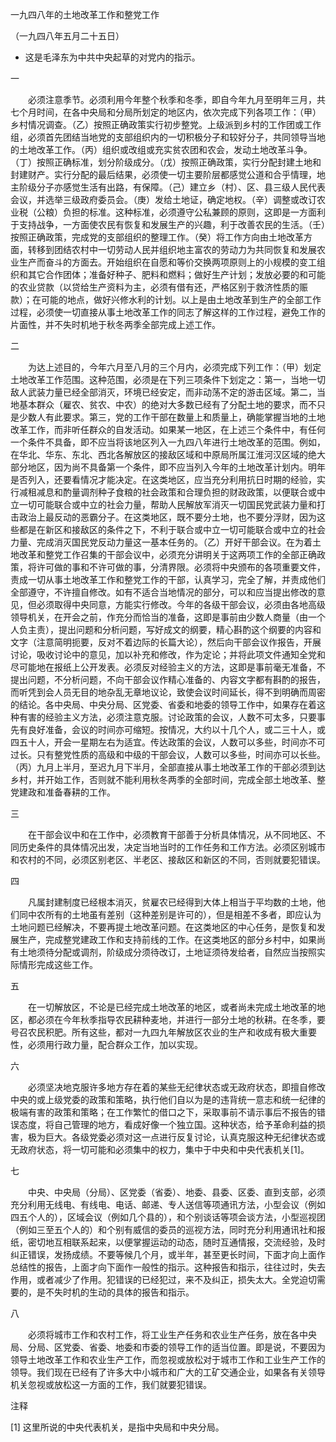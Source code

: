 一九四八年的土地改革工作和整党工作

（一九四八年五月二十五日）

* 这是毛泽东为中共中央起草的对党内的指示。



一

　　必须注意季节。必须利用今年整个秋季和冬季，即自今年九月至明年三月，共七个月时间，在各中央局和分局所划定的地区内，依次完成下列各项工作：（甲）乡村情况调查。（乙）按照正确政策实行初步整党。上级派到乡村的工作团或工作组，必须首先团结当地党的支部组织内的一切积极分子和较好分子，共同领导当地的土地改革工作。（丙）组织或改组或充实贫农团和农会，发动土地改革斗争。（丁）按照正确标准，划分阶级成分。（戊）按照正确政策，实行分配封建土地和封建财产。实行分配的最后结果，必须使一切主要阶层都感觉公道和合乎情理，地主阶级分子亦感觉生活有出路，有保障。（己）建立乡（村）、区、县三级人民代表会议，并选举三级政府委员会。（庚）发给土地证，确定地权。（辛）调整或改订农业税（公粮）负担的标准。这种标准，必须遵守公私兼顾的原则，这即是一方面利于支持战争，一方面使农民有恢复和发展生产的兴趣，利于改善农民的生活。（壬）按照正确政策，完成党的支部组织的整理工作。（癸）将工作方向由土地改革方面，转移到团结农村中一切劳动人民并组织地主富农的劳动力为共同恢复和发展农业生产而奋斗的方面去。开始组织在自愿和等价交换两项原则上的小规模的变工组织和其它合作团体；准备好种子、肥料和燃料；做好生产计划；发放必要的和可能的农业贷款（以贷给生产资料为主，必须有借有还，严格区别于救济性质的赈款）；在可能的地点，做好兴修水利的计划。以上是由土地改革到生产的全部工作过程，必须使一切直接从事土地改革工作的同志了解这样的工作过程，避免工作的片面性，并不失时机地于秋冬两季全部完成上述工作。

二

　　为达上述目的，今年六月至八月的三个月内，必须完成下列工作：（甲）划定土地改革工作范围。这种范围，必须是在下列三项条件下划定之：第一，当地一切敌人武装力量已经全部消灭，环境已经安定，而非动荡不定的游击区域。第二，当地基本群众（雇农、贫农、中农）的绝对大多数已经有了分配土地的要求，而不只是少数人有此要求。第三，党的工作干部在数量上和质量上，确能掌握当地的土地改革工作，而非听任群众的自发活动。如果某一地区，在上述三个条件中，有任何一个条件不具备，即不应当将该地区列入一九四八年进行土地改革的范围。例如，在华北、华东、东北、西北各解放区的接敌区域和中原局所属江淮河汉区域的绝大部分地区，因为尚不具备第一个条件，即不应当列入今年的土地改革计划内。明年是否列入，还要看情况才能决定。在这类地区，应当充分利用抗日时期的经验，实行减租减息和酌量调剂种子食粮的社会政策和合理负担的财政政策，以便联合或中立一切可能联合或中立的社会力量，帮助人民解放军消灭一切国民党武装力量和打击政治上最反动的恶霸分子。在这类地区，既不要分土地，也不要分浮财，因为这些都是在新区和接敌区的条件之下，不利于联合或中立一切可能联合或中立的社会力量、完成消灭国民党反动力量这一基本任务的。（乙）开好干部会议。在为着土地改革和整党工作召集的干部会议中，必须充分讲明关于这两项工作的全部正确政策，将许可做的事和不许可做的事，分清界限。必须将中央颁布的各项重要文件，责成一切从事土地改革工作和整党工作的干部，认真学习，完全了解，并责成他们全部遵守，不许擅自修改。如有不适合当地情况的部分，可以和应当提出修改的意见，但必须取得中央同意，方能实行修改。今年的各级干部会议，必须由各地高级领导机关，在开会之前，作充分而恰当的准备，这即是事前由少数人商量（由一个人负主责），提出问题和分析问题，写好成文的纲要，精心斟酌这个纲要的内容和文字（注意简明扼要，反对不着边际的长篇大论），然后向干部会议作报告，开展讨论，吸收讨论中的意见，加以补充和修改，作为定论；并将此项文件通知全党和尽可能地在报纸上公开发表。必须反对经验主义的方法，这即是事前毫无准备，不提出问题，不分析问题，不向干部会议作精心准备的、内容文字都有斟酌的报告，而听凭到会人员无目的地杂乱无章地议论，致使会议时间延长，得不到明确而周密的结论。各中央局、中央分局、区党委、省委和地委的领导工作中，如果存在着这种有害的经验主义方法，必须注意克服。讨论政策的会议，人数不可太多，只要事先有良好准备，会议的时间亦可缩短。按情况，大约以十几个人，或二三十人，或四五十人，开会一星期左右为适宜。传达政策的会议，人数可以多些，时间亦不可过长。只有整党性质的高级和中级的干部会议，人数可以多些，时间亦可以长些。（丙）九月上半月，至迟九月下半月，全部直接从事土地改革工作的干部必须到达乡村，并开始工作，否则就不能利用秋冬两季的全部时间，完成全部土地改革、整党建政和准备春耕的工作。

三

　　在干部会议中和在工作中，必须教育干部善于分析具体情况，从不同地区、不同历史条件的具体情况出发，决定当地当时的工作任务和工作方法。必须区别城市和农村的不同，必须区别老区、半老区、接敌区和新区的不同，否则就要犯错误。

四

　　凡属封建制度已经根本消灭，贫雇农已经得到大体上相当于平均数的土地，他们同中农所有的土地虽有差别（这种差别是许可的），但是相差不多者，即应认为土地问题已经解决，不要再提土地改革问题。在这类地区的中心任务，是恢复和发展生产，完成整党建政工作和支持前线的工作。在这类地区的部分乡村中，如果尚有土地须待分配或调剂，阶级成分须待改订，土地证须待发给者，自然应当按照实际情形完成这些工作。

五

　　在一切解放区，不论是已经完成土地改革的地区，或者尚未完成土地改革的地区，都必须在今年秋季指导农民耕种麦地，并进行一部分土地的秋耕。在冬季，要号召农民积肥。所有这些，都对一九四九年解放区农业的生产和收成有极大重要性，必须用行政力量，配合群众工作，加以实现。

六

　　必须坚决地克服许多地方存在着的某些无纪律状态或无政府状态，即擅自修改中央的或上级党委的政策和策略，执行他们自以为是的违背统一意志和统一纪律的极端有害的政策和策略；在工作繁忙的借口之下，采取事前不请示事后不报告的错误态度，将自己管理的地方，看成好像一个独立国。这种状态，给予革命利益的损害，极为巨大。各级党委必须对这一点进行反复讨论，认真克服这种无纪律状态或无政府状态，将一切可能和必须集中的权力，集中于中央和中央代表机关[1]。

七

　　中央、中央局（分局）、区党委（省委）、地委、县委、区委、直到支部，必须充分利用无线电、有线电、电话、邮递、专人送信等项通讯方法，小型会议（例如四五个人的），区域会议（例如几个县的），和个别谈话等项会谈方法，小型巡视团（例如三至五个人的）和个别有威信的委员的巡视方法，同时充分利用通讯社和报纸，密切地互相联系起来，以便掌握运动的动态，随时互通情报，交流经验，及时纠正错误，发扬成绩。不要等候几个月，或半年，甚至更长时间，下面才向上面作总结性的报告，上面才向下面作一般性的指示。这种报告和指示，往往过时，失去作用，或者减少了作用。犯错误的已经犯过，来不及纠正，损失太大。全党迫切需要的，是不失时机的生动的具体的报告和指示。

八

　　必须将城市工作和农村工作，将工业生产任务和农业生产任务，放在各中央局、分局、区党委、省委、地委和市委的领导工作的适当位置。即是说，不要因为领导土地改革工作和农业生产工作，而忽视或放松对于城市工作和工业生产工作的领导。我们现在已经有了许多大中小城市和广大的工矿交通企业，如果各有关领导机关忽视或放松这一方面的工作，我们就要犯错误。

注释

[1] 这里所说的中央代表机关，是指中央局和中央分局。
